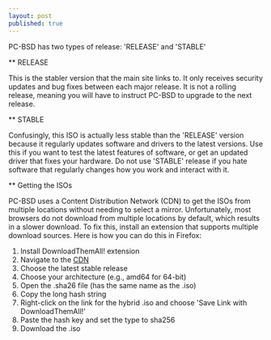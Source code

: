 ```yaml
---
layout: post
published: true
---
```


PC-BSD has two types of release: 'RELEASE' and 'STABLE'

** RELEASE

This is the stabler version that the main site links to. It only receives security updates and bug fixes between each major release. It is not a rolling release, meaning you will have to instruct PC-BSD to upgrade to the next release.

** STABLE

Confusingly, this ISO is actually less stable than the 'RELEASE' version because it regularly updates software and drivers to the latest versions. Use this if you want to test the latest features of software, or get an updated driver that fixes your hardware. Do not use 'STABLE' release if you hate software that regularly changes how you work and interact with it. 

** Getting the ISOs

PC-BSD uses a Content Distribution Network (CDN) to get the ISOs from multiple locations without needing to select a mirror. Unfortunately, most browsers do not download from multiple locations by default, which results in a slower download. To fix this, install an extension that supports multiple download sources. Here is how you can do this in Firefox:

1. Install DownloadThemAll! extension
2. Navigate to the [CDN](iso.cdn.pcbsd.org)
3. Choose the latest stable release
4. Choose your architecture (e.g., amd64 for 64-bit)
5. Open the .sha26 file (has the same name as the .iso)
6. Copy the long hash string
7. Right-click on the link for the hybrid .iso and choose 'Save Link with DownloadThemAll!'
8. Paste the hash key and set the type to sha256
9. Download the .iso